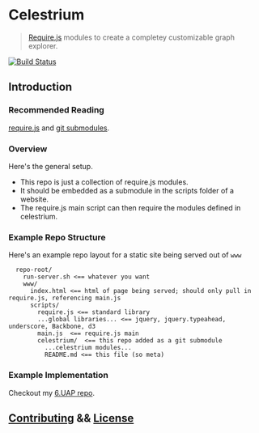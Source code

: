 Celestrium
==========

> [Require.js](http://requirejs.org/) modules to create a completey customizable graph explorer.

[![Build Status](https://travis-ci.org/jdhenke/celestrium.png?branch=master)](https://travis-ci.org/jdhenke/celestrium)

## Introduction

### Recommended Reading
[require.js](http://requirejs.org/) and [git submodules](http://git-scm.com/book/en/Git-Tools-Submodules).

### Overview

Here's the general setup.

  - This repo is just a collection of require.js modules.
  - It should be embedded as a submodule in the scripts folder of a website.
  - The require.js main script can then require the modules defined in celestrium.

### Example Repo Structure
Here's an example repo layout for a static site being served out of `www`

      repo-root/
        run-server.sh <== whatever you want
        www/
          index.html <== html of page being served; should only pull in require.js, referencing main.js
          scripts/
            require.js <== standard library
            ...global libraries... <== jquery, jquery.typeahead, underscore, Backbone, d3
            main.js  <== require.js main
            celestrium/  <== this repo added as a git submodule
              ...celestrium modules...
              README.md <== this file (so meta)
### Example Implementation

Checkout my [6.UAP repo](https://github.com/jdhenke/uap).

## [Contributing](./CONTRIBUTING.md) && [License](./LICENSE)
